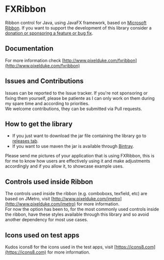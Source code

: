 # FXRibbon
Ribbon control for Java, using JavaFX framework, based on [Microsoft Ribbon](https://en.wikipedia.org/wiki/Ribbon_(computing)).
If you want to support the development of this library consider a [donation or sponsoring a feature or bug fix](http://www.pixelduke.com/contact).

## Documentation
For more information check [http://www.pixelduke.com/fxribbon](http://www.pixelduke.com/fxribbon)

## Issues and Contributions
Issues can be reported to the Issue tracker. If you're not sponsoring or fixing them yourself, please be patiente as I can only work on them during my spare time and according to priorities.  
We welcome contributions, they can be submitted via Pull requests.

## How to get the library
- If you just want to download the jar file containing the library go to [releases tab](https://github.com/dukke/FXRibbon/releases).
- If you want to use maven the jar is available through [Bintray](https://bintray.com/dukke/maven/FXRibbon).

Please send me pictures of your application that is using FXRibbon, this is for me to know how users are effectively using
it and make adjustments accordingly and if you allow it, to showcase example uses.

## Controls used inside Ribbon
The controls used inside the ribbon (e.g. comboboxs, texfield, etc)  are based on JMetro, visit [http://www.pixelduke.com/jmetro](http://www.pixelduke.com/jmetro)
for more information.  
For now the option has been to, for the most commonly used controls inside the ribbon, have these styles available through this library and so avoid another dependency for most use cases. 

## Icons used on test apps
Kudos icons8 for the icons used in the test apps, visit [https://icons8.com](https://icons8.com) for more information.